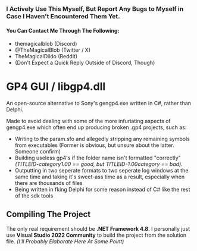 ### I Actively Use This Myself, But Report Any Bugs to Myself in Case I Haven't Encountered Them Yet. 
#### You Can Contact Me Through The Following:
- themagicalblob (Discord)
- @TheMagicalBlob (Twitter / X)
- TheMagicalDildo (Reddit)
- (Don't Expect a Quick Reply Outside of Discord, Though)

# GP4 GUI / libgp4.dll
An open-source alternative to Sony's gengp4.exe written in C#, rather than Delphi.

Made to avoid dealing with some of the more infuriating aspects of gengp4.exe which often end up producing broken .gp4 projects,
such as:
- Writing to the param.sfo and allegedly stripping any remaining symbols from executables (Former is obvious, but unsure about the latter. Someone confirm)
- Building useless gp4's if the folder name isn't formatted "correctly" _(TITLEID-category1.00 == good, but TITLEID-1.00category == bad)._
- Outputting in two seperate formats to two seperate log windows at the same time and taking it's sweet-ass time as a result, especially when there are thousands of files
- Being written in fking Delphi for some reason instead of C# like the rest of the sdk tools

## Compiling The Project
The only real requirement should be **.NET Framework 4.8**. I personally just use **Visual Studio 2022 Community** to build the project from the solution file.
*(I'll Probably Elaborate Here At Some Point)*
  
